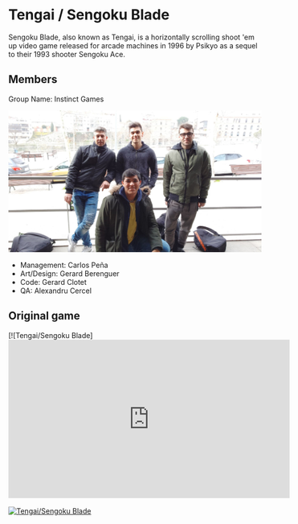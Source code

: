 
# Tengai / Sengoku Blade

Sengoku Blade, also known as Tengai, is a horizontally scrolling shoot 'em up video game released for arcade machines in 1996 by Psikyo as a sequel to their 1993 shooter Sengoku Ace. 

## Members

Group Name:	Instinct Games 

![Team](https://github.com/AlexandruC5/Project-1/blob/master/docs/teamphoto.jpeg)
 
 * Management:	Carlos Peña 
 * Art/Design:	Gerard Berenguer
 * Code:	Gerard Clotet
 * QA:	Alexandru Cercel

## Original game

[![Tengai/Sengoku Blade]<iframe width="560" height="315" src="https://www.youtube.com/embed/GFkLYZyX8iQ?rel=0" frameborder="0" allow="autoplay; encrypted-media" allowfullscreen></iframe>

[![Tengai/Sengoku Blade](https://img.youtube.com/vi/AuB6EwpKyFg/0.jpg)](https://www.youtube.com/watch?v=AuB6EwpKyFg)



